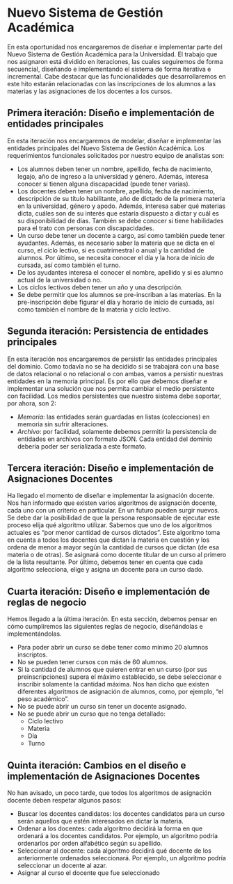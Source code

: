 # Nuevo Sistema de Gestión Académica

En esta oportunidad nos encargaremos de diseñar e implementar parte del Nuevo Sistema de Gestión Académica para la Universidad. El trabajo que nos asignaron está dividido en iteraciones, las cuales seguiremos de forma secuencial, diseñando e implementando el sistema de forma iterativa e incremental.
Cabe destacar que las funcionalidades que desarrollaremos en este hito estarán relacionadas con las inscripciones de los alumnos a las materias y las asignaciones de los docentes a los cursos.

## Primera iteración: Diseño e implementación de entidades principales

En esta iteración nos encargaremos de modelar, diseñar e implementar las entidades principales del Nuevo Sistema de Gestión Académica.
Los requerimientos funcionales solicitados por nuestro equipo de analistas son:
- Los alumnos deben tener un nombre, apellido, fecha de nacimiento, legajo, año de ingreso a la universidad y género. Además, interesa conocer si tienen alguna discapacidad (puede tener varias).
- Los docentes deben tener un nombre, apellido, fecha de nacimiento, descripción de su título habilitante, año de dictado de la primera materia en la universidad, género y apodo. Además, interesa saber qué materias dicta, cuáles son de su interés que estaría dispuesto a dictar y cuál es su disponibilidad de días. También se debe conocer si tiene habilidades para el trato con personas con discapacidades.
- Un curso debe tener un docente a cargo, así como también puede tener ayudantes. Además, es necesario saber la materia que se dicta en el curso, el ciclo lectivo, si es cuatrimestral o anual y la cantidad de alumnos. Por último, se necesita conocer el día y la hora de inicio de cursada, así como también el turno.
- De los ayudantes interesa el conocer el nombre, apellido y si es alumno actual de la universidad o no.
- Los ciclos lectivos deben tener un año y una descripción.
- Se debe permitir que los alumnos se pre-inscriban a las materias. En la pre-inscripción debe figurar el día y horario de inicio de cursada, así como también el nombre de la materia y ciclo lectivo.

## Segunda iteración: Persistencia de entidades principales
En esta iteración nos encargaremos de persistir las entidades principales del dominio.
Como todavía no se ha decidido si se trabajará con una base de datos relacional o no relacional o con ambas, vamos a persistir nuestras entidades en la memoria principal.
Es por ello que debemos diseñar e implementar una solución que nos permita cambiar el medio persistente con facilidad.
Los medios persistentes que nuestro sistema debe soportar, por ahora, son 2:
- *Memoria*: las entidades serán guardadas en listas (colecciones) en memoria sin sufrir alteraciones.
- *Archivo*: por facilidad, solamente debemos permitir la persistencia de entidades en archivos con formato JSON. Cada entidad del dominio debería poder ser serializada a este formato.

## Tercera iteración: Diseño e implementación de Asignaciones Docentes
Ha llegado el momento de diseñar e implementar la asignación docente.
Nos han informado que existen varios algoritmos de asignación docente, cada uno con un criterio en particular. En un futuro pueden surgir nuevos.
Se debe dar la posibilidad de que la persona responsable de ejecutar este proceso elija qué algoritmo utilizar.
Sabemos que uno de los algoritmos actuales es “por menor cantidad de cursos dictados”. Este algoritmo toma en cuenta a todos los docentes que dictan la materia en cuestión y los ordena de menor a mayor según la cantidad de cursos que dictan (de esa materia o de otras). Se asignará como docente titular de un curso al primero de la lista resultante.
Por último, debemos tener en cuenta que cada algoritmo selecciona, elige y asigna un docente para un curso dado.

## Cuarta iteración: Diseño e implementación de reglas de negocio
Hemos llegado a la última iteración. En esta sección, debemos pensar en cómo cumpliremos las siguientes reglas de negocio, diseñándolas e implementándolas.
- Para poder abrir un curso se debe tener como mínimo 20 alumnos inscriptos.
- No se pueden tener cursos con más de 60 alumnos.
- Si la cantidad de alumnos que quieren entrar en un curso (por sus preinscripciones) supera el máximo establecido, se debe seleccionar e inscribir solamente la cantidad máxima. Nos han dicho que existen diferentes algoritmos de asignación de alumnos, como, por ejemplo, “el peso académico”.
- No se puede abrir un curso sin tener un docente asignado.
- No se puede abrir un curso que no tenga detallado:
	- Ciclo lectivo
	- Materia
	- Día
	- Turno
	
## Quinta iteración: Cambios en el diseño e implementación de Asignaciones Docentes
No han avisado, un poco tarde, que todos los algoritmos de asignación docente deben respetar algunos pasos:
- Buscar los docentes candidatos: los docentes candidatos para un curso serán aquellos que estén interesados en dictar la materia.
- Ordenar a los docentes: cada algoritmo decidirá la forma en que ordenará a los docentes candidatos. Por ejemplo, un algoritmo podría ordenarlos por orden alfabético según su apellido.
- Seleccionar al docente: cada algoritmo decidirá qué docente de los anteriormente ordenados seleccionará. Por ejemplo, un algoritmo podría seleccionar un docente al azar.
- Asignar al curso el docente que fue seleccionado
